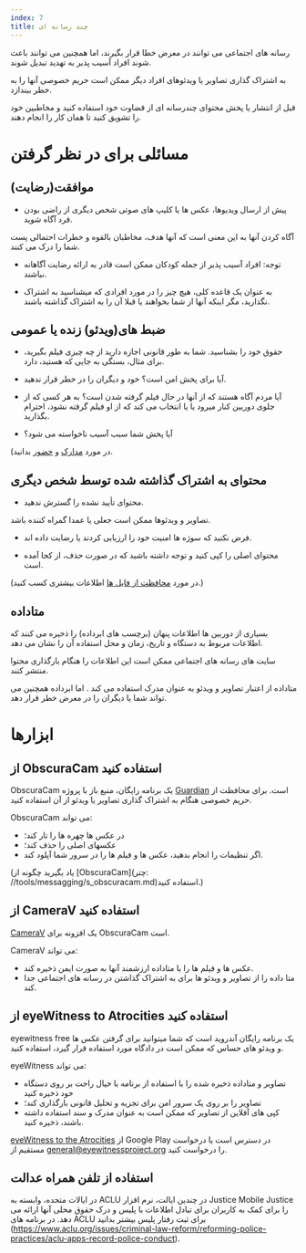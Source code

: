 ```yaml
---
index: 7
title: چند رسانه ای
---
```

رسانه های اجتماعی می توانند در معرض خطا قرار بگیرند، اما همچنین می توانند باعث شوند افراد آسیب پذیر به تهدید تبدیل شوند.

به اشتراک گذاری تصاویر یا ویدئوهای افراد دیگر ممکن است حریم خصوصی آنها را به خطر بیندازد.

قبل از انتشار یا پخش محتوای چندرسانه ای از قضاوت خود استفاده کنید و مخاطبین خود را تشویق کنید تا همان کار را انجام دهند.

# مسائلی برای در نظر گرفتن

## موافقت(رضایت)

*   پیش از ارسال ویدیوها، عکس ها یا کلیپ های صوتی شخص دیگری از راضی بودن فرد آگاه شوید.

آگاه کردن آنها به این معنی است که آنها هدف، مخاطبان بالقوه و خطرات احتمالی پست شما را درک می کنند.

* توجه: افراد آسیب پذیر از جمله کودکان ممکن است قادر به ارائه رضایت آگاهانه نباشند.

*   به عنوان یک قاعده کلی، هیچ چیز را در مورد افرادی که میشناسید به اشتراک نگذارید، مگر اینکه آنها از شما بخواهند یا قبلا آن را به اشتراک گذاشته باشند.

## ضبط های(ویدئو) زنده یا عمومی

*   حقوق خود را بشناسید. شما به طور قانونی اجازه دارید از چه چیزی فیلم بگیرید، برای مثال، بستگی به جایی که هستید، دارد.

*   آیا برای پخش امن است؟ خود و دیگران را در خطر قرار ندهید.

*   آیا مردم آگاه هستند که از آنها در حال فیلم گرفته شدن است؟ به هر کسی که از جلوی دوربین کنار میرود یا  یا انتخاب می کند که از او فیلم گرفته نشود، احترام بگذارید.

*   آیا پخش شما سبب آسیب ناخواسته می شود؟

(در مورد [مدارک](umbrella://work/protests/beginner) و [حضور](umbrella://work/protests/advanced) بدانید.

## محتوای به اشتراک گذاشته شده توسط شخص دیگری

*   محتوای تأیید نشده را گسترش ندهید.

تصاویر و ویدئوها ممکن است جعلی یا عمدا گمراه کننده باشد.

*   فرض نکنید که سوژه ها امنیت خود را ارزیابی کردند یا رضایت داده اند.

*   محتوای اصلی را کپی کنید و توجه داشته باشید که در صورت حذف، از کجا آمده است.

(در مورد [محافظت از فایل ها](umbrella://information/protecting-files) اطلاعات بیشتری کسب کنید.)

## متاداده

بسیاری از دوربین ها اطلاعات پنهان (برچسب های ابرداده) را ذخیره می کنند که اطلاعات مربوط به دستگاه و تاریخ، زمان و محل استفاده آن را نشان می دهد.

سایت های رسانه های اجتماعی ممکن است این اطلاعات را هنگام بارگذاری محتوا منتشر کنند.

متاداده از اعتبار تصاویر و ویدئو به عنوان مدرک استفاده می کند . اما ابرداده همچنین می تواند شما یا دیگران را در معرض خطر قرار دهد.

# ابزارها

## از ObscuraCam استفاده کنید

ObscuraCam یک برنامه رایگان، منبع باز با پروژه [Guardian](https://guardianproject.info/) است. برای محافظت از حریم خصوصی هنگام به اشتراک گذاری تصاویر یا ویدئو از آن استفاده کنید.

ObscuraCam می تواند:

*   در عکس ها چهره ها را تار کند؛
*   عکسهای اصلی را حذف کند؛
*   اگر تنظیمات را انجام بدهید، عکس ها و فیلم ها را در سرور شما آپلود کند.

(یاد بگیرید چگونه از [ObscuraCam](چتر: //tools/messagging/s_obscuracam.md)استفاده کنید.)

## از CameraV استفاده کنید

[CameraV](https://guardianproject.info/apps/camerav/) یک افزونه برای ObscuraCam است.

CameraV می تواند:

*   عکس ها و فیلم ها را با متاداده ارزشمند آنها به صورت ایمن ذخیره کند.
*   متا داده را از تصاویر و ویدئو ها برای به اشتراک گذاشتن در رسانه های اجتماعی جدا کند.

## از eyeWitness to Atrocities استفاده کنید

eyewitness free یک برنامه رایگان آندروید است که شما میتوانید برای گرفتن عکس ها و ویدئو های حساس که ممکن است در دادگاه مورد استفاده قرار گیرد، استفاده کنید.

eyeWitness می تواند:

*   تصاویر و متاداده ذخیره شده را با استفاده از برنامه با خیال راحت بر روی دستگاه خود ذخیره کنید
*   تصاویر را  بر روی یک سرور امن برای تجزیه و تحلیل قانونی بارگذاری کند؛
*   کپی های آفلاین از تصاویر که ممکن است به عنوان مدرک و سند استفاده داشته باشند، ذخیره کنید.

[eyeWitness to the Atrocities](http://www.eyewitnessproject.org/) از Google Play در دسترس است یا درخواست مستقیم از [general@eyewitnessproject.org](general@eyewitnessproject.org) را درخواست کنید.

## استفاده از تلفن همراه عدالت

در ایالات متحده، وابسته به ACLU در چندین ایالت، نرم افزار Justice Mobile Justice را برای کمک به کاربران برای تبادل اطلاعات با پلیس و درک حقوق محلی آنها ارائه می دهد. در برنامه های ACLU برای ثبت رفتار پلیس بیشتر بدانید (https://www.aclu.org/issues/criminal-law-reform/reforming-police-practices/aclu-apps-record-police-conduct).